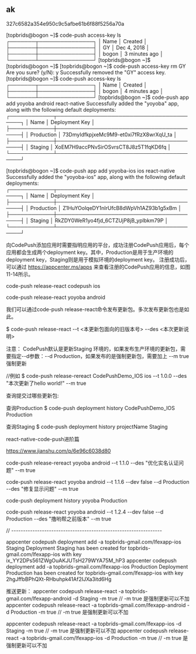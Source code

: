 ## ak
327c6582a354e950c9c5afbe61b6f88f5256a70a


[topbrids@bogon ~]$ code-push access-key ls
┌───────┬───────────────┐
│ Name  │ Created       │
├───────┼───────────────┤
│ GY    │ Dec 4, 2018   │
├───────┼───────────────┤
│ bogon │ 3 minutes ago │
└───────┴───────────────┘
[topbrids@bogon ~]$ 
[topbrids@bogon ~]$ 
[topbrids@bogon ~]$ code-push access-key rm GY
Are you sure? (y/N): y
Successfully removed the "GY" access key.
[topbrids@bogon ~]$ code-push access-key ls
┌───────┬───────────────┐
│ Name  │ Created       │
├───────┼───────────────┤
│ bogon │ 4 minutes ago │
└───────┴───────────────┘
[topbrids@bogon ~]$ code-push app add yoyoba android react-native
Successfully added the "yoyoba" app, along with the following default deployments:
┌────────────┬────────────────────────────────────────┐
│ Name       │ Deployment Key                         │
├────────────┼────────────────────────────────────────┤
│ Production │ 73DmyIdfkpjxeMc9M9-et0xi7fRzX8wrXqU_ta │
├────────────┼────────────────────────────────────────┤
│ Staging    │ XoEM7H9accPNvSirOSvrsCT8J8z5T1fqKD6fq  │
└────────────┴────────────────────────────────────────┘

[topbrids@bogon ~]$ code-push app add yoyoba-ios ios react-native
Successfully added the "yoyoba-ios" app, along with the following default deployments:
┌────────────┬────────────────────────────────────────┐
│ Name       │ Deployment Key                         │
├────────────┼────────────────────────────────────────┤
│ Production │ Z1HuYOolqeDY1nIrUfcB8dWpVh1AZ93b1g5xBm │
├────────────┼────────────────────────────────────────┤
│ Staging    │ RkZDY0WeR1yo4fjd_6CTZUjP8jB_yplbkm79P  │
└────────────┴────────────────────────────────────────┘

向CodePush添加应用时需要指明应用的平台，成功注册CodePush应用后，每个应用都会生成两个deployment key。其中，Production是用于生产环境的deployment key，Staging则是用于模拟环境的deployment key。
注册成功后，可以通过
https://appcenter.ms/apps 
来查看注册的CodePush应用的信息，如图11-14所示。


code-push release-react codepush ios

code-push release-react yoyoba android


我们可以通过code-push release-react命令发布更新包。多次发布更新包也是如此。

$ code-push release-react <Appname> <Platform> --t <本更新包面向的旧版本号> --des <本次更新说明>

注意： CodePush默认是更新Staging 环境的，如果发布生产环境的更新包，需要指定--d参数：--d Production，如果发布的是强制更新包，需要加上 --m true强制更新

//例如
$ code-push release-rereact CodePushDemo_IOS ios --t 1.0.0 --des "本次更新了hello world!" --m true


查询提交过哪些更新包:

 查询Production
 $ code-push deployment history CodePushDemo_IOS Production
 
 查询Staging
 $ code-push deployment history projectName Staging

react-native-code-push进阶篇

https://www.jianshu.com/p/6e96c6038d80

code-push release-rereact yoyoba android --t 1.1.0 --des "优化实名认证问题" --m true


code-push release-react yoyoba android  --t 1.1.6 --dev false --d Production --des "修复显示问题" --m true

code-push deployment history yoyoba Production

code-push release-react yoyoba android  --t 1.2.4 --dev false --d Production --des "撸哟帮之前版本" --m true

// ----------------------------------------------------------------

appcenter codepush deployment add -a topbrids-gmail.com/lfexapp-ios Staging
Deployment Staging has been created for topbrids-gmail.com/lfexapp-ios with key ix_YY2DPs561ZWgOuAKJUTsH279WYA75M_hP3
appcenter codepush deployment add -a topbrids-gmail.com/lfexapp-ios Production
Deployment Production has been created for topbrids-gmail.com/lfexapp-ios with key 2hgJffbBPhQXt-RHbuhpk41Af2IJXa3itd6Hg

推送更新：
appcenter codepush release-react -a topbrids-gmail.com/lfexapp-android -d Staging -m true  // -m true 是强制更新可以不加
appcenter codepush release-react -a topbrids-gmail.com/lfexapp-android -d Production -m true  // -m true 是强制更新可以不加

appcenter codepush release-react -a topbrids-gmail.com/lfexapp-ios -d Staging -m true  // -m true 是强制更新可以不加
appcenter codepush release-react -a topbrids-gmail.com/lfexapp-ios -d Production -m true  // -m true 是强制更新可以不加